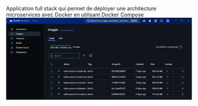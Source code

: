 Application full stack qui permet de déployer une architecture microservices avec Docker en utilisant Docker Compose
<img src="Screenshot_1.png">
